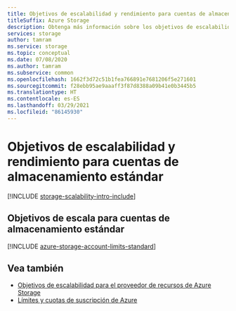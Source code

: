 ```yaml
---
title: Objetivos de escalabilidad y rendimiento para cuentas de almacenamiento estándar
titleSuffix: Azure Storage
description: Obtenga más información sobre los objetivos de escalabilidad y rendimiento para cuentas de almacenamiento estándar.
services: storage
author: tamram
ms.service: storage
ms.topic: conceptual
ms.date: 07/08/2020
ms.author: tamram
ms.subservice: common
ms.openlocfilehash: 1662f3d72c51b1fea766891e7681206f5e271601
ms.sourcegitcommit: f28ebb95ae9aaaff3f87d8388a09b41e0b3445b5
ms.translationtype: HT
ms.contentlocale: es-ES
ms.lasthandoff: 03/29/2021
ms.locfileid: "86145930"
---
```

# <a name="scalability-and-performance-targets-for-standard-storage-accounts"></a>Objetivos de escalabilidad y rendimiento para cuentas de almacenamiento estándar

[!INCLUDE [storage-scalability-intro-include](../../../includes/storage-scalability-intro-include.md)]

## <a name="scale-targets-for-standard-storage-accounts"></a>Objetivos de escala para cuentas de almacenamiento estándar

[!INCLUDE [azure-storage-account-limits-standard](../../../includes/azure-storage-account-limits-standard.md)]

## <a name="see-also"></a>Vea también

- [Objetivos de escalabilidad para el proveedor de recursos de Azure Storage](../common/scalability-targets-resource-provider.md)
- [Límites y cuotas de suscripción de Azure](../../azure-resource-manager/management/azure-subscription-service-limits.md)